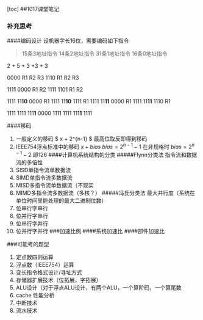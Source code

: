 [toc]
##1017课堂笔记
### 补充思考
####编码设计
设机器字长16位，需要编码如下指令
> 15条3地址指令 
> 14条2地址指令 
> 31条1地址指令 
> 16条0地址指令   

2 + 5 + 3 +3 + 3

0000 R1 R2 R3
1110 R1 R2 R3

111**1** 0000 R1 R2
1111 1101 R1 R2

1111 11**10** 0000 R1
1111 11**10** 1111 R1
1111 11**11** 0000 R1
1111 11**11** 1110 R1

1111 1111 111**1** 0000
1111 1111 111**1** 1111

####移码
1. 一般定义的移码 $ x + 2^{n-1} $
最高位取反即得到移码
2. IEEE754浮点标准中的移码
$x + bias$
$bias = 2^{n-1} - 1$
在非规格时
$bias = 2^{n-1} - 2$
即126
####计算机系统结构的分类
#####Flynn分类法
指令流和数据流的多倍性
1. SISD单指令流单数据流
2. SIMD单指令流多数据流
1. MISD多指令流单数据流（不现实
3. MIMD多指令流多数据流（多核？）
#####冯氏分类法
最大并行度（系统在单位时间里能处理的最大二进制位数）
1. 位串行字串行
2. 位并行字串行
3. 位串行字并行
4. 位并行字并行
###加速比例
####系统加速比
####部件加速比

###可能考的题型
1. 定点数四则运算
1. 浮点数（IEEE754）运算
1. 变长指令格式设计/寻址方式
1. 存储器扩展技术（位拓展，字拓展）
1. ALU设计（对于浮点ALU设计，有两个ALU，一个算阶码，一个算尾数
1. cache 性能分析
1. 中断技术
1. 流水技术